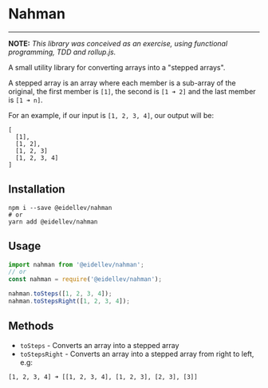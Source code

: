 # Nahman

---

**NOTE:** _This library was conceived as an exercise, using functional programming, TDD and rollup.js._

A small utility library for converting arrays into a "stepped arrays".

A stepped array is an array where each member is a sub-array of the original, the first member is `[1]`, the second is `[1 ➜ 2]` and the last member is `[1 ➜ n]`.

For an example, if our input is `[1, 2, 3, 4]`, our output will be:

```
[
  [1],
  [1, 2],
  [1, 2, 3]
  [1, 2, 3, 4]
]
```

## Installation

```
npm i --save @eidellev/nahman
# or
yarn add @eidellev/nahman
```

## Usage

```javascript
import nahman from '@eidellev/nahman';
// or
const nahman = require('@eidellev/nahman');

nahman.toSteps([1, 2, 3, 4]);
nahman.toStepsRight([1, 2, 3, 4]);
```

## Methods

- `toSteps` - Converts an array into a stepped array
- `toStepsRight` - Converts an array into a stepped array from right to left, e.g:

```
[1, 2, 3, 4] ➜ [[1, 2, 3, 4], [1, 2, 3], [2, 3], [3]]
```
